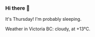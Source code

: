 ### Hi there :wave:

It's Thursday! I'm probably sleeping.

Weather in Victoria BC: cloudy, at +13°C.
